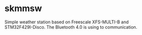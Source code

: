 # skmmsw
Simple weather station based on Freescale XFS-MULTI-B and STM32F429I-Disco. The Bluetooth 4.0 is using to communication.
